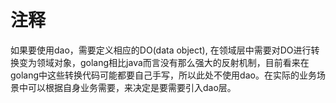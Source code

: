 # 注释
如果要使用dao，需要定义相应的DO(data object), 在领域层中需要对DO进行转换变为领域对象，golang相比java而言没有那么强大的反射机制，目前看来在golang中这些转换代码可能都要自己手写，所以此处不使用dao。在实际的业务场景中可以根据自身业务需要，来决定是要需要引入dao层。